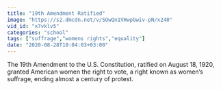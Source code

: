 ```yaml
---
title: "19th Amendment Ratified"
image: "https://s2.dmcdn.net/v/SOwQn1VHwpGwiv-pN/x240"
vid_id: "x7vklv5"
categories: "school"
tags: ["suffrage","womens rights","equality"]
date: "2020-08-28T10:04:03+03:00"
---
```

The 19th Amendment to the U.S. Constitution, ratified on August 18, 1920, granted American women the right to vote, a right known as women’s suffrage, ending almost a century of protest.
